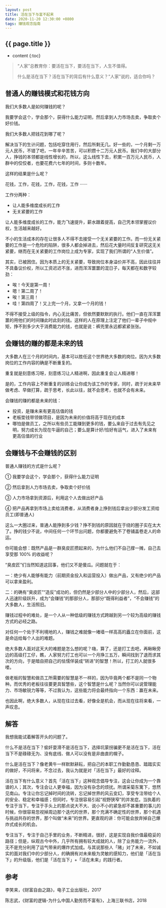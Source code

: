 ```yaml
---
layout: post
title: 活在当下与富不起来
date: 2020-11-20 12:30:00 +0800
tags: 赚钱观念指南
--- 
```


<h2>{{ page.title }}</h2>

* content
{:toc}

> “人家”总教育你：要活在当下，要活在当下，人生不值得。
>
> 什么是活在当下？活在当下的背后有什么意义？“人家”说的，适合你吗？

## 普通人的赚钱模式和花钱方向

我们大多数人是如何赚钱的呢？

我要学会这个，学会那个，获得什么能力证明，然后拿到人力市场去卖，争取卖个好价钱。

我们大多数人把钱花到哪了呢？

解决当下的生计问题，包括吃穿住用行，然后所剩无几。好一些的，一个月剩一万元人民币，不错了吧，一年辛辛苦苦，可以积攒十二万元人民币。我们中的大部分人，挣钱的本领都是线性增长的，所以，这么线性下去，积累一百万元人民币，人群中的佼佼者，也要花费六七年的时间，多则十数年。

这样的结果是什么呢？

花钱，工作，花钱，工作，花钱，工作 ······

工作分两种：

- 让人能多维度成长的工作
- 无关紧要的工作

让人能多维度成长的工作，能力飞速提升，薪水跟着提高，自己凭本领掌握议价权，生活越来越好。

不小的生活成本的存在让很多人不得不去接受一个无关紧要的工作。而一份无关紧要的工作是一个危险的陷阱，很多人都会掉进去，然后花大量时间反复研究这无关紧要，继而在无关紧要的工作岗位上成为专家，实现了我们所谓的“人生价值”。

其实，已被困住。因为本质上的无关紧要，导致岗位本身溢价并不高，因此往往并不具备议价权，所以工资迟迟不涨，进而浑浑噩噩的混日子，每天都在和数字较劲：

- 唉！今天是第一周！
- 嗯！第二周了！
- 唉！第三周！
- 哇！第四周了！又上完一个月，又拿一个月的钱！

不得不接受上级的指令，内心无比痛苦，但依然要默默的执行。他们一直在浑浑噩噩的用他们的时间赚此时此刻的钱。这样的人在原理上注定了他们一辈子中规中矩，挣不到多少大于消费能力的钱，也就是说：裤兜里永远都紧紧张张。

## 会赚钱的赚的都是未来的钱

大多数人在三个月的时间内，基本可以胜任这个世界绝大多数的岗位。因为大多数岗位的工作内容的确是不断重复的。

重复就是刻意练习呀，刻意练习让人精进啊，因此重复会让人精进哪！

是的，工作内容上不断重复的训练会让你成为该工作的专家，同时，疏于对未来早做考虑、早做打算，疏于思考，长此以往，就不会思考，也就不会有未来。

会赚钱的赚的都是未来的钱：

- 投资，是赚未来有更高估值的钱
- 老板垫钱带领做项目，是因为未来的价值将高于现在的成本
- 哪怕是做员工，之所以有些员工能赚到更多的钱，要么来自于过去有先见之明，努力成长为现在牛逼的自己；要么是算计好/恰好有运气，进入了未来有更高估值的行业

## 会赚钱与不会赚钱的区别

普通人赚钱的方式是什么呢？

① 我要学会这个，学会那个，获得什么能力证明

② 然后拿到人力市场去卖，争取卖个好价钱

③ 人力市场拿到资源后，利用这个人去做出好产品

④ 把产品再拿到市场上卖给消费者，从消费者身上挣到钱后拿出少部分发工资给员工(即普通人)

这么一大圈过来，普通人能挣到多少钱？挣不到钱的原因就在于绕的圈子实在太大了。挣的钱少不说，中间任何一个环节出问题，你都要避免不了卷铺盖卷走人的命运。

你可能会想：既然产品是一群臭皮匠攒起来的，为什么他们不自己撑一摊，自己去享受那 100% 的收益呢？

“臭皮匠”们当然知道这回事，他们又不是傻瓜。问题就在于：

一：绝少有人能够有能力（前期资金投入和运营投入）做出产品，又有绝少的产品可以拿来盈利。

二：的确有“臭皮匠”“造反”成功的，但仍然是少部分人中的少部分人，然后，这部人迅速阶级跃升，成为“会赚钱”的那部分人，那部分“既得利益者”，“不会赚钱”的大多数人，生活照旧。

赚钱过程中的难处，是一个人从一种低级的赚钱方式跨越到另一个较为高级的赚钱方式的必经之路。

对任何一个处于不利境地的人，赚钱之难就像一堵墙一样高高的矗立在你面前，这是命运给每个人出的难题。

绝大多数人面对这天大的难题是怎么想的呢？嗨，算了，还是打工去吧，再瞅瞅旁边的高级打工仔，瞧，人家努力打工也可以一个月挣三五万，瞬间找到了退而求其次的方向，于是暗自把自己的怯懦佯装成“转进”的智慧！所以，打工的人就很多喽。

做老板的智慧和做员工所需要的智慧是不一样的，因为毕竟两个都不是同一个物种。而优秀的老板往往要更具智慧些，这个智慧是什么呢？当然你可以说管理能力、市场敏锐力等等，不过我认为，这些能力将会最终指向一个东西：赢在未来。

也因此啊，绝大多数人，从现在往过去看，好像全是机会，而从现在往将来看，一声叹息。

## 解答

我想我能试着解答开头的问题了。

什么不是活在当下？偷奸耍滑不是活在当下，选择坑蒙拐骗更不是活在当下，活在当下不是碌碌无为、没有底线、做人可以没有是非曲直的幌子。

什么是活在当下？像老黄牛一样默默耕耘，把自己的本职工作勤勤恳恳、踏踏实实的做好，不问将来，不念过去，我认为就是对「活在当下」最好的诠释。

活在当下有什么意义？首先「活在当下」这种观念倡导专注，这会让你成为一个靠谱的人；其次，专注会让人更幸福，因为没有杂念的烦扰。所谓采菊东篱下，悠然见南山。专注让你忘记掉时间的流转，忘记掉世界的风云变幻，享受专注带给个人的安全、稳定和幸福感；但同时，专注很容易引起“视野狭窄”的并发症。当执着的专注于当下，专注于手头上的那点说大不大、说小不小的紧急却不甚重要的事儿的时候，你很容易忽视掉周边那个迭代的世界，那个充满不确定性的世界，那个机遇与挑战共存的世界，那个叫做“未来”的世界。更直观的讲：你可能会放弃掉自己爆炸式成长的机会。

专注当下，专注于自己手里的业务，不断精进，很好，这是实现自我价值最稳妥的路径；但是，纵观古今中外，几乎所有拥有较大成就的人，除了业务能力一流外，无不是充分利用了运气带来的爆炸式加成。与其说那些人「赌」对了未来，不如诚实的面对我们中的少部分人，的确拥有对未来极为灵敏的感知力，他们是「活在当下」的升级版，他们是「活在当下」+「活在未来」的践行者。

## 参考

李笑来，《财富自由之路》，电子工业出版社，2017

陈志武，《财富的逻辑-为什么中国人勤劳而不富有》，上海三联书店，2018